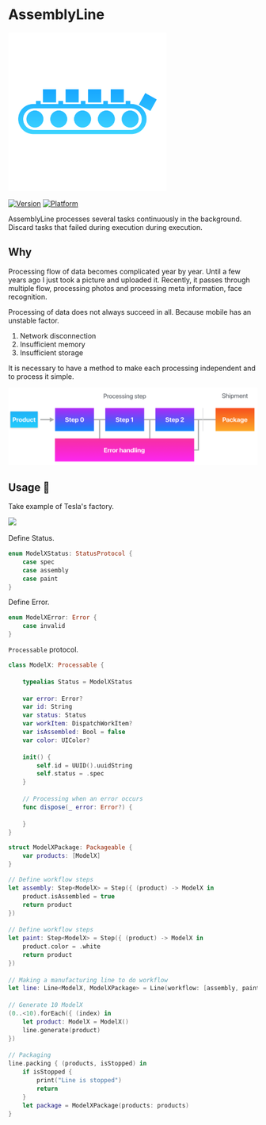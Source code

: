 # AssemblyLine

<img src="https://github.com/1amageek/AssemblyLine/blob/master/AssemblyLine.png" width="320px">

 [![Version](http://img.shields.io/cocoapods/v/Bleu.svg)](http://cocoapods.org/?q=AssemblyLine)
 [![Platform](http://img.shields.io/cocoapods/p/Bleu.svg)]()
 
AssemblyLine processes several tasks continuously in the background.
Discard tasks that failed during execution during execution.

## Why

Processing flow of data becomes complicated year by year.
Until a few years ago I just took a picture and uploaded it.
Recently, it passes through multiple flow, processing photos and processing meta information, face recognition.

Processing of data does not always succeed in all. Because mobile has an unstable factor.

1. Network disconnection
1. Insufficient memory
1. Insufficient storage

It is necessary to have a method to make each processing independent and to process it simple.

<img src="https://github.com/1amageek/AssemblyLine/blob/master/proccess_flow.png">

## Usage 👻

Take example of Tesla's factory.

<img src="https://www.tesla.com/tesla_theme/assets/img/modelx/section-exterior-profile.jpg?20161201" width="640px">

Define Status.
``` swift
enum ModelXStatus: StatusProtocol {
    case spec
    case assembly
    case paint
}
```
Define Error.
``` swift
enum ModelXError: Error {
    case invalid
}
```

`Processable` protocol.
``` swift
class ModelX: Processable {
    
    typealias Status = ModelXStatus
    
    var error: Error?
    var id: String
    var status: Status
    var workItem: DispatchWorkItem?
    var isAssembled: Bool = false
    var color: UIColor?
    
    init() {
        self.id = UUID().uuidString
        self.status = .spec        
    }
    
    // Processing when an error occurs
    func dispose(_ error: Error?) {
        
    }
}
```

``` swift
struct ModelXPackage: Packageable {
    var products: [ModelX]
}

```

``` swift
// Define workflow steps
let assembly: Step<ModelX> = Step({ (product) -> ModelX in
    product.isAssembled = true
    return product
})

// Define workflow steps
let paint: Step<ModelX> = Step({ (product) -> ModelX in
    product.color = .white
    return product
})

// Making a manufacturing line to do workflow
let line: Line<ModelX, ModelXPackage> = Line(workflow: [assembly, paint])

// Generate 10 ModelX
(0..<10).forEach({ (index) in
    let product: ModelX = ModelX()
    line.generate(product)
})

// Packaging
line.packing { (products, isStopped) in    
    if isStopped {
        print("Line is stopped")
        return
    }
    let package = ModelXPackage(products: products)
}
```
